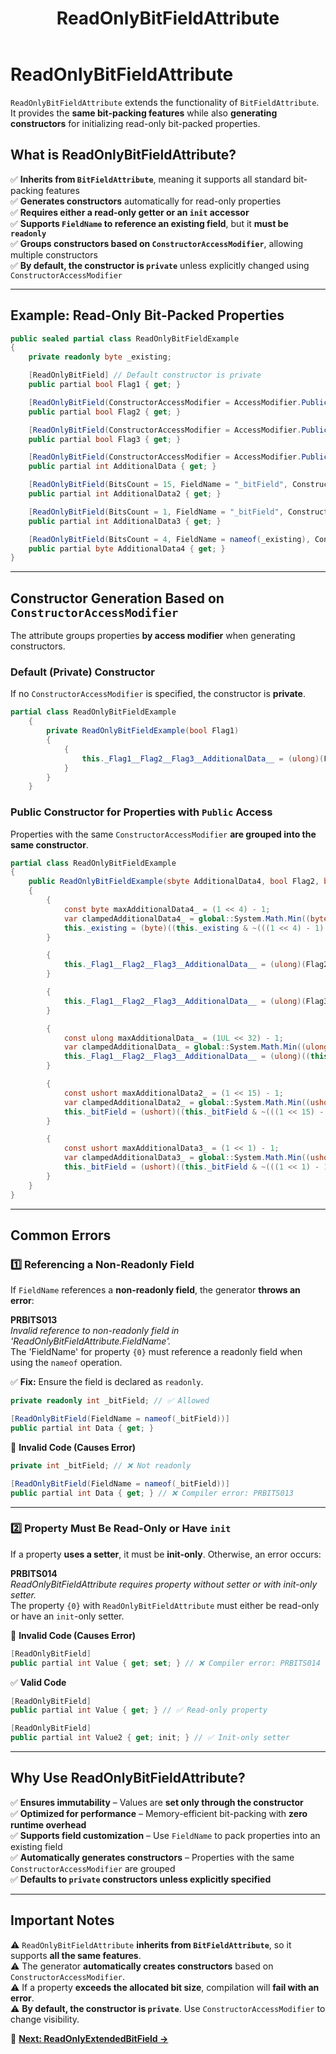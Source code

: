 ﻿---
title: ReadOnlyBitFieldAttribute
---

# ReadOnlyBitFieldAttribute

`ReadOnlyBitFieldAttribute` extends the functionality of `BitFieldAttribute`. It provides the **same bit-packing features** while also **generating constructors** for initializing read-only bit-packed properties.

## **What is ReadOnlyBitFieldAttribute?**
✅ **Inherits from `BitFieldAttribute`**, meaning it supports all standard bit-packing features  
✅ **Generates constructors** automatically for read-only properties  
✅ **Requires either a read-only getter or an `init` accessor**  
✅ **Supports `FieldName` to reference an existing field**, but it **must be `readonly`**  
✅ **Groups constructors based on `ConstructorAccessModifier`**, allowing multiple constructors  
✅ **By default, the constructor is `private`** unless explicitly changed using `ConstructorAccessModifier`

---

## **Example: Read-Only Bit-Packed Properties**
```csharp
public sealed partial class ReadOnlyBitFieldExample
{
    private readonly byte _existing;

    [ReadOnlyBitField] // Default constructor is private
    public partial bool Flag1 { get; }

    [ReadOnlyBitField(ConstructorAccessModifier = AccessModifier.Public)]
    public partial bool Flag2 { get; }

    [ReadOnlyBitField(ConstructorAccessModifier = AccessModifier.Public)]
    public partial bool Flag3 { get; }

    [ReadOnlyBitField(ConstructorAccessModifier = AccessModifier.Public)]
    public partial int AdditionalData { get; }

    [ReadOnlyBitField(BitsCount = 15, FieldName = "_bitField", ConstructorAccessModifier = AccessModifier.Public)]
    public partial int AdditionalData2 { get; }

    [ReadOnlyBitField(BitsCount = 1, FieldName = "_bitField", ConstructorAccessModifier = AccessModifier.Public)]
    public partial int AdditionalData3 { get; }

    [ReadOnlyBitField(BitsCount = 4, FieldName = nameof(_existing), ConstructorAccessModifier = AccessModifier.Public)]
    public partial byte AdditionalData4 { get; }
}
```

---

## **Constructor Generation Based on `ConstructorAccessModifier`**
The attribute groups properties **by access modifier** when generating constructors.

### **Default (Private) Constructor**
If no `ConstructorAccessModifier` is specified, the constructor is **private**.

```csharp
partial class ReadOnlyBitFieldExample
    {
        private ReadOnlyBitFieldExample(bool Flag1)
        {
            {
                this._Flag1__Flag2__Flag3__AdditionalData__ = (ulong)(Flag1 ? ((this._Flag1__Flag2__Flag3__AdditionalData__) | (((1UL << 1) - 1) << 0)) : (this._Flag1__Flag2__Flag3__AdditionalData__ & ~(((1UL << 1) - 1) << 0)));
            }
        }
    }
```

### **Public Constructor for Properties with `Public` Access**
Properties with the same `ConstructorAccessModifier` **are grouped into the same constructor**.

```csharp
partial class ReadOnlyBitFieldExample
{
    public ReadOnlyBitFieldExample(sbyte AdditionalData4, bool Flag2, bool Flag3, int AdditionalData, int AdditionalData2, int AdditionalData3)
    {
        {
            const byte maxAdditionalData4_ = (1 << 4) - 1;
            var clampedAdditionalData4_ = global::System.Math.Min((byte)(AdditionalData4), maxAdditionalData4_);
            this._existing = (byte)((this._existing & ~(((1 << 4) - 1) << 0)) | ((clampedAdditionalData4_ & ((1 << 4) - 1)) << 0));
        }

        {
            this._Flag1__Flag2__Flag3__AdditionalData__ = (ulong)(Flag2 ? ((this._Flag1__Flag2__Flag3__AdditionalData__) | (((1UL << 1) - 1) << 1)) : (this._Flag1__Flag2__Flag3__AdditionalData__ & ~(((1UL << 1) - 1) << 1)));
        }

        {
            this._Flag1__Flag2__Flag3__AdditionalData__ = (ulong)(Flag3 ? ((this._Flag1__Flag2__Flag3__AdditionalData__) | (((1UL << 1) - 1) << 2)) : (this._Flag1__Flag2__Flag3__AdditionalData__ & ~(((1UL << 1) - 1) << 2)));
        }

        {
            const ulong maxAdditionalData_ = (1UL << 32) - 1;
            var clampedAdditionalData_ = global::System.Math.Min((ulong)(AdditionalData), maxAdditionalData_);
            this._Flag1__Flag2__Flag3__AdditionalData__ = (ulong)((this._Flag1__Flag2__Flag3__AdditionalData__ & ~(((1UL << 32) - 1) << 3)) | ((clampedAdditionalData_ & ((1UL << 32) - 1)) << 3));
        }

        {
            const ushort maxAdditionalData2_ = (1 << 15) - 1;
            var clampedAdditionalData2_ = global::System.Math.Min((ushort)(AdditionalData2), maxAdditionalData2_);
            this._bitField = (ushort)((this._bitField & ~(((1 << 15) - 1) << 0)) | ((clampedAdditionalData2_ & ((1 << 15) - 1)) << 0));
        }

        {
            const ushort maxAdditionalData3_ = (1 << 1) - 1;
            var clampedAdditionalData3_ = global::System.Math.Min((ushort)(AdditionalData3), maxAdditionalData3_);
            this._bitField = (ushort)((this._bitField & ~(((1 << 1) - 1) << 15)) | ((clampedAdditionalData3_ & ((1 << 1) - 1)) << 15));
        }
    }
}
```

---

## **Common Errors**
### **1️⃣ Referencing a Non-Readonly Field**
If `FieldName` references a **non-readonly field**, the generator **throws an error**:

**PRBITS013**  
*Invalid reference to non-readonly field in 'ReadOnlyBitFieldAttribute.FieldName'.*  
The 'FieldName' for property `{0}` must reference a readonly field when using the `nameof` operation.

✅ **Fix:** Ensure the field is declared as `readonly`.

```csharp
private readonly int _bitField; // ✅ Allowed

[ReadOnlyBitField(FieldName = nameof(_bitField))]
public partial int Data { get; }
```

🚫 **Invalid Code (Causes Error)**
```csharp
private int _bitField; // ❌ Not readonly

[ReadOnlyBitField(FieldName = nameof(_bitField))]
public partial int Data { get; } // ❌ Compiler error: PRBITS013
```

---

### **2️⃣ Property Must Be Read-Only or Have `init`**
If a property **uses a setter**, it must be **init-only**. Otherwise, an error occurs:

**PRBITS014**  
*ReadOnlyBitFieldAttribute requires property without setter or with init-only setter.*  
The property `{0}` with `ReadOnlyBitFieldAttribute` must either be read-only or have an `init`-only setter.

🚫 **Invalid Code (Causes Error)**
```csharp
[ReadOnlyBitField]
public partial int Value { get; set; } // ❌ Compiler error: PRBITS014
```

✅ **Valid Code**
```csharp
[ReadOnlyBitField]
public partial int Value { get; } // ✅ Read-only property

[ReadOnlyBitField]
public partial int Value2 { get; init; } // ✅ Init-only setter
```

---

## **Why Use ReadOnlyBitFieldAttribute?**
✅ **Ensures immutability** – Values are **set only through the constructor**  
✅ **Optimized for performance** – Memory-efficient bit-packing with **zero runtime overhead**  
✅ **Supports field customization** – Use `FieldName` to pack properties into an existing field  
✅ **Automatically generates constructors** – Properties with the same `ConstructorAccessModifier` are grouped  
✅ **Defaults to `private` constructors unless explicitly specified**

---

## **Important Notes**
⚠ `ReadOnlyBitFieldAttribute` **inherits from `BitFieldAttribute`**, so it supports **all the same features**.  
⚠ The generator **automatically creates constructors** based on `ConstructorAccessModifier`.  
⚠ If a property **exceeds the allocated bit size**, compilation will **fail with an error**.  
⚠ **By default, the constructor is `private`**. Use `ConstructorAccessModifier` to change visibility.

📖 **[Next: ReadOnlyExtendedBitField →](PropertyBitPack/read-only-extended-bit-field-attribute)**
